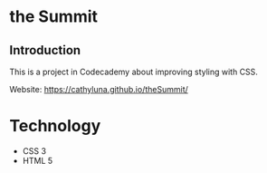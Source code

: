 # the Summit
## Introduction
This is a project in Codecademy about improving styling with CSS.

Website: https://cathyluna.github.io/theSummit/

# Technology
- CSS 3
- HTML 5
